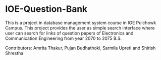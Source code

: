 # IOE-Question-Bank

This is a project in database management system course in IOE Pulchowk Campus. This project provides the user as simple search interface where user can search for links of question papers of Electronics and Communication Engineering from year 2070 to 2075 B.S.

Contributors:
Amrita Thakur, Pujan Budhathoki, Sarmila Upreti and Shirish Shrestha
